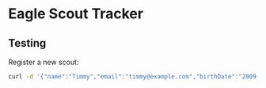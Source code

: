 # Eagle Scout Tracker

## Testing

Register a new scout:

```bash
curl -d '{"name":"Timmy","email":"timmy@example.com","birthDate":"2009-12-08"}' -X POST -H 'content-type: application/json' http://localhost:8080/v1/scouts
```
